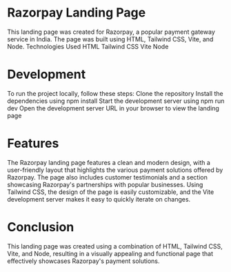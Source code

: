 # Razorpay Landing Page
This landing page was created for Razorpay, a popular payment gateway service in India. The page was built using HTML, Tailwind CSS, Vite, and Node.
Technologies Used HTML Tailwind CSS Vite Node

# Development
To run the project locally, follow these steps:
Clone the repository Install the dependencies using npm install Start the development server using npm run dev Open the development server URL in your browser to view the landing page

# Features
The Razorpay landing page features a clean and modern design, with a user-friendly layout that highlights the various payment solutions offered by Razorpay. The page also includes customer testimonials and a section showcasing Razorpay's partnerships with popular businesses.
Using Tailwind CSS, the design of the page is easily customizable, and the Vite development server makes it easy to quickly iterate on changes.
# Conclusion
This landing page was created using a combination of HTML, Tailwind CSS, Vite, and Node, resulting in a visually appealing and functional page that effectively showcases Razorpay's payment solutions.
